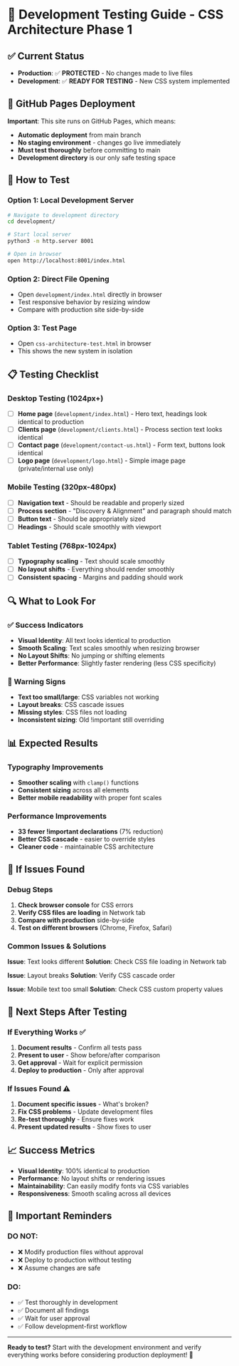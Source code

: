 # 🧪 Development Testing Guide - CSS Architecture Phase 1

## ✅ **Current Status**
- **Production**: ✅ **PROTECTED** - No changes made to live files
- **Development**: ✅ **READY FOR TESTING** - New CSS system implemented

## 🚨 **GitHub Pages Deployment**

**Important**: This site runs on GitHub Pages, which means:
- **Automatic deployment** from main branch
- **No staging environment** - changes go live immediately
- **Must test thoroughly** before committing to main
- **Development directory** is our only safe testing space

## 🧪 **How to Test**

### **Option 1: Local Development Server**
```bash
# Navigate to development directory
cd development/

# Start local server
python3 -m http.server 8001

# Open in browser
open http://localhost:8001/index.html
```

### **Option 2: Direct File Opening**
- Open `development/index.html` directly in browser
- Test responsive behavior by resizing window
- Compare with production site side-by-side

### **Option 3: Test Page**
- Open `css-architecture-test.html` in browser
- This shows the new system in isolation

## 📋 **Testing Checklist**

### **Desktop Testing (1024px+)**
- [ ] **Home page** (`development/index.html`) - Hero text, headings look identical to production
- [ ] **Clients page** (`development/clients.html`) - Process section text looks identical
- [ ] **Contact page** (`development/contact-us.html`) - Form text, buttons look identical
- [ ] **Logo page** (`development/logo.html`) - Simple image page (private/internal use only)

### **Mobile Testing (320px-480px)**
- [ ] **Navigation text** - Should be readable and properly sized
- [ ] **Process section** - "Discovery & Alignment" and paragraph should match
- [ ] **Button text** - Should be appropriately sized
- [ ] **Headings** - Should scale smoothly with viewport

### **Tablet Testing (768px-1024px)**
- [ ] **Typography scaling** - Text should scale smoothly
- [ ] **No layout shifts** - Everything should render smoothly
- [ ] **Consistent spacing** - Margins and padding should work

## 🔍 **What to Look For**

### **✅ Success Indicators**
- **Visual Identity**: All text looks identical to production
- **Smooth Scaling**: Text scales smoothly when resizing browser
- **No Layout Shifts**: No jumping or shifting elements
- **Better Performance**: Slightly faster rendering (less CSS specificity)

### **🚨 Warning Signs**
- **Text too small/large**: CSS variables not working
- **Layout breaks**: CSS cascade issues
- **Missing styles**: CSS files not loading
- **Inconsistent sizing**: Old !important still overriding

## 📊 **Expected Results**

### **Typography Improvements**
- **Smoother scaling** with `clamp()` functions
- **Consistent sizing** across all elements
- **Better mobile readability** with proper font scales

### **Performance Improvements**
- **33 fewer !important declarations** (7% reduction)
- **Better CSS cascade** - easier to override styles
- **Cleaner code** - maintainable CSS architecture

## 🔄 **If Issues Found**

### **Debug Steps**
1. **Check browser console** for CSS errors
2. **Verify CSS files are loading** in Network tab
3. **Compare with production** side-by-side
4. **Test on different browsers** (Chrome, Firefox, Safari)

### **Common Issues & Solutions**

**Issue**: Text looks different
**Solution**: Check CSS file loading in Network tab

**Issue**: Layout breaks
**Solution**: Verify CSS cascade order

**Issue**: Mobile text too small
**Solution**: Check CSS custom property values

## 🎯 **Next Steps After Testing**

### **If Everything Works** ✅
1. **Document results** - Confirm all tests pass
2. **Present to user** - Show before/after comparison
3. **Get approval** - Wait for explicit permission
4. **Deploy to production** - Only after approval

### **If Issues Found** ⚠️
1. **Document specific issues** - What's broken?
2. **Fix CSS problems** - Update development files
3. **Re-test thoroughly** - Ensure fixes work
4. **Present updated results** - Show fixes to user

## 📈 **Success Metrics**
- **Visual Identity**: 100% identical to production
- **Performance**: No layout shifts or rendering issues
- **Maintainability**: Can easily modify fonts via CSS variables
- **Responsiveness**: Smooth scaling across all devices

## 🚨 **Important Reminders**

### **DO NOT:**
- ❌ Modify production files without approval
- ❌ Deploy to production without testing
- ❌ Assume changes are safe

### **DO:**
- ✅ Test thoroughly in development
- ✅ Document all findings
- ✅ Wait for user approval
- ✅ Follow development-first workflow

---

**Ready to test?** Start with the development environment and verify everything works before considering production deployment! 🎨
